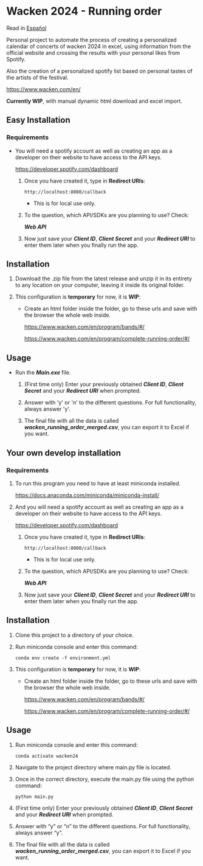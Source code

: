 # Wacken 2024 - Running order

Read in [Español](./LEEME.md)

Personal project to automate the process of creating a personalized calendar of concerts of wacken 2024 in excel, using information from the official website and crossing the results with your personal likes from Spotify. 

Also the creation of a personalized spotify list based on personal tastes of the artists of the festival.

https://www.wacken.com/en/

**Currently WIP**, with manual dynamic html download and excel import.

## Easy Installation

### Requirements

- You will need a spotify account as well as creating an app as a developer on their website to have access to the API keys.

    https://developer.spotify.com/dashboard

    1. Once you have created it, type in **Redirect URIs**:

        `http://localhost:8080/callback`

        - This is for local use only.

    2. To the question, which API/SDKs are you planning to use? Check:

        ***Web API***

    3. Now just save your ***Client ID***, ***Client Secret*** and your ***Redirect URI*** to enter them later when you finally run the app.

## Installation

1. Download the .zip file from the latest release and unzip it in its entirety to any location on your computer, leaving it inside its original folder.

2. This configuration is **temporary** for now, it is **WIP**:

    - Create an html folder inside the folder, go to these urls and save with the browser the whole web inside.

        https://www.wacken.com/en/program/bands/#/

        https://www.wacken.com/en/program/complete-running-order/#/

## Usage
   
- Run the ***Main.exe*** file.
  
   1. (First time only) Enter your previously obtained ***Client ID***, ***Client Secret*** and your ***Redirect URI*** when prompted.

   2. Answer with 'y' or 'n' to the different questions. For full functionality, always answer 'y'.

   3. The final file with all the data is called ***wacken_running_order_merged.csv***, you can export it to Excel if you want.

## Your own develop installation

### Requirements

1. To run this program you need to have at least miniconda installed.

    https://docs.anaconda.com/miniconda/miniconda-install/

2. And you will need a spotify account as well as creating an app as a developer on their website to have access to the API keys.

    https://developer.spotify.com/dashboard

    1. Once you have created it, type in **Redirect URIs**:

        `http://localhost:8080/callback`

        - This is for local use only.

    2. To the question, which API/SDKs are you planning to use? Check:

        ***Web API***

    3. Now just save your ***Client ID***, ***Client Secret*** and your ***Redirect URI*** to enter them later when you finally run the app.

## Installation

1. Clone this project to a directory of your choice.

2. Run miniconda console and enter this command:

    `conda env create -f environment.yml`

3. This configuration is **temporary** for now, it is **WIP**:

   - Create an html folder inside the folder, go to these urls and save with the browser the whole web inside.

        https://www.wacken.com/en/program/bands/#/

        https://www.wacken.com/en/program/complete-running-order/#/

## Usage

1. Run miniconda console and enter this command:

    `conda activate wacken24`

2. Navigate to the project directory where main.py file is located.

3. Once in the correct directory, execute the main.py file using the python command:
   
    `python main.py`

4. (First time only) Enter your previously obtained ***Client ID***, ***Client Secret*** and your ***Redirect URI*** when prompted.

5. Answer with “y” or “n” to the different questions. For full functionality, always answer “y”.

6. The final file with all the data is called ***wacken_running_order_merged.csv***, you can export it to Excel if you want.